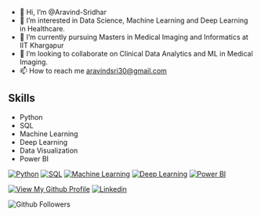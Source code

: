- 👋 Hi, I’m @Aravind-Sridhar
- 👀 I’m interested in Data Science, Machine Learning and Deep Learning in Healthcare.
- 🌱 I’m currently pursuing Masters in Medical Imaging and Informatics at IIT Khargapur
- 💞️ I’m looking to collaborate on Clinical Data Analytics and ML in Medical Imaging.
- 📫 How to reach me aravindsri30@gmail.com


## Skills

- Python
- SQL
- Machine Learning
- Deep Learning
- Data Visualization
- Power BI

[![Python](https://img.shields.io/badge/-Python-3776AB?style=flat-square&logo=python&logoColor=white)](https://www.python.org/)
[![SQL](https://img.shields.io/badge/-SQL-4479A1?style=flat-square&logo=postgresql&logoColor=white)](https://www.postgresql.org/)
[![Machine Learning](https://img.shields.io/badge/-Machine%20Learning-FF6F00?style=flat-square&logo=google-cloud&logoColor=white)](https://cloud.google.com/products/ai/ml/)
[![Deep Learning](https://img.shields.io/badge/-Deep%20Learning-FF7043?style=flat-square&logo=tensorflow&logoColor=white)](https://www.tensorflow.org/)
[![Power BI](https://img.shields.io/badge/-Power%20BI-F2C811?style=flat-square&logo=power-bi&logoColor=white)](https://powerbi.microsoft.com/)





[![View My Github Profile](https://img.shields.io/badge/-View%20My%20Github%20Profile-181717?style=for-the-badge&logo=github&logoColor=white)]([https://github.com/your-username](https://github.com/Aravind-Sridhar))
[![Linkedin](https://img.shields.io/badge/-LinkedIn-blue?style=badge&logo=linkedin&logoColor=white&link=https://www.linkedin.com/in/your-username/)](https://www.linkedin.com/in/aravindsridhar30/)

![Github Followers](https://img.shields.io/github/followers/Aravind-Sridhar?style=social)


<!---
Aravind-Sridhar/Aravind-Sridhar is a ✨ special ✨ repository because its `README.md` (this file) appears on your GitHub profile.
You can click the Preview link to take a look at your changes.
--->
